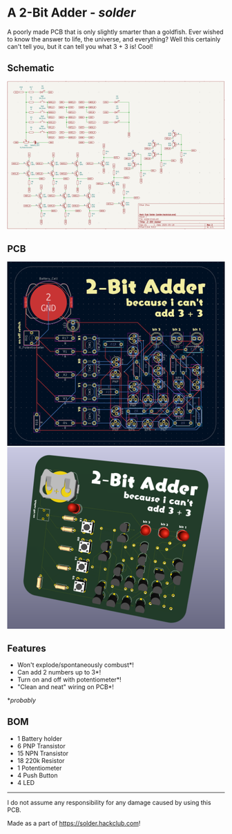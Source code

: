 # A 2-Bit Adder - *solder*
A poorly made PCB that is only slightly smarter than a goldfish. Ever wished to know the answer to life, the universe, and everything? Well this certainly can't tell you, but it can tell you what 3 + 3 is! Cool!

## Schematic
![alt text](images/Schematic.png)

## PCB
![alt text](images/PCB.png)
![alt text](images/3d.png)

## Features
- Won't explode/spontaneously combust*!
- Can add 2 numbers up to 3*!
- Turn on and off with potentiometer*!
- "Clean and neat" wiring on PCB*!

**probably*

## BOM
- 1 	Battery holder
- 6 	PNP Transistor
- 15	NPN Transistor
- 18    220k Resistor
- 1 	Potentiometer
- 4 	Push Button
- 4     LED

---

I do not assume any responsibility for any damage caused by using this PCB. 

Made as a part of https://solder.hackclub.com!

